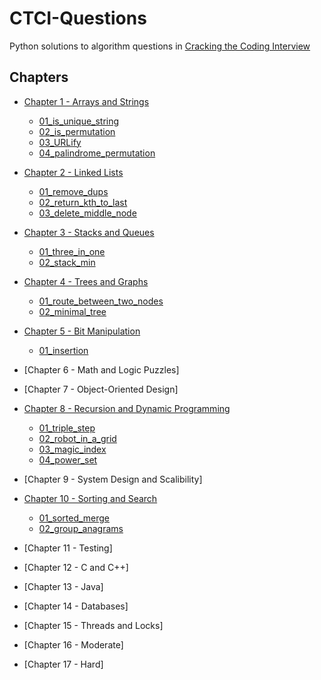 # CTCI-Questions

Python solutions to algorithm questions in [Cracking the Coding Interview](https://www.amazon.co.uk/Cracking-Coding-Interview-6th-Programming/dp/0984782850/ref=sr_1_1?crid=15ZAINPTRT12O&keywords=cracking+the+coding+interview&qid=1566313120&s=gateway&sprefix=cracking+the+%2Caps%2C137&sr=8-1)

## Chapters

- [Chapter 1 - Arrays and Strings](chapter-1/)

  - [01_is_unique_string](chapter-1/Q01_is_unique_string.py)
  - [02_is_permutation](chapter-1/Q02_is_permutation.py)
  - [03_URLify](chapter-1/Q03_URLify.py)
  - [04_palindrome_permutation](chapter-1/Q04_palindrome_permutation.py)

- [Chapter 2 - Linked Lists](chapter-2/)

  - [01_remove_dups](chapter-2/Q01_remove_dups.py)
  - [02_return_kth_to_last](chapter-2/Q02_return_kth_to_last.py)
  - [03_delete_middle_node](chapter-2/Q03_delete_middle_node.py)

- [Chapter 3 - Stacks and Queues](chapter-3/)

  - [01_three_in_one](chapter-3/Q01_three_in_one.py)
  - [02_stack_min](chapter-3/Q02_stack_min.py)

- [Chapter 4 - Trees and Graphs](chapter-4/)

  - [01_route_between_two_nodes](chapter-4/Q01_route_between_nodes.py)
  - [02_minimal_tree](chapter-4/Q02_minimal_tree.py)

- [Chapter 5 - Bit Manipulation](chapter-5/)

  - [01_insertion](chaper_5/Q1_insertion.py)

- [Chapter 6 - Math and Logic Puzzles]

- [Chapter 7 - Object-Oriented Design]

- [Chapter 8 - Recursion and Dynamic Programming](chapter-8/)

  - [01_triple_step](chapter-8/Q01_triple_step.py)
  - [02_robot_in_a_grid](chapter-8/Q02_robot_in_a_grid.py)
  - [03_magic_index](chapter-8/Q03_magic_index.py)
  - [04_power_set](chapter-8/Q04_power_set.py)

- [Chapter 9 - System Design and Scalibility]

- [Chapter 10 - Sorting and Search](chapter-10/)

  - [01_sorted_merge](chapter-10/Q01_sorted_merge.py)
  - [02_group_anagrams](chapter-10/Q02_group_anagrams.py)

- [Chapter 11 - Testing]

- [Chapter 12 - C and C++]

- [Chapter 13 - Java]

- [Chapter 14 - Databases]

- [Chapter 15 - Threads and Locks]

- [Chapter 16 - Moderate]

- [Chapter 17 - Hard]
